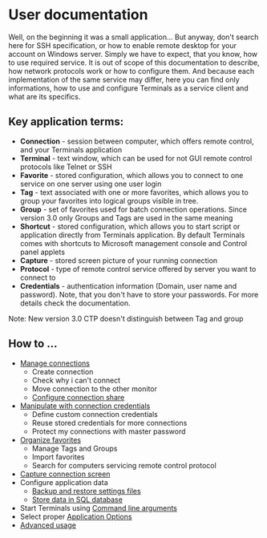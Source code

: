 # User documentation
Well, on the beginning it was a small application...
But anyway, don't search here for SSH specification, or how to enable remote desktop for your account on Windows server. Simply we have to expect, that you know, how to use required service. It is out of scope of this documentation to describe, how network protocols work or how to configure them. And because each implementation of the same service may differ, here you can find only informations, how to use and configure Terminals as a service client and what are its specifics.

## Key application terms:
* **Connection** - session between computer, which offers remote control, and your Terminals application
* **Terminal** - text window, which can be used for not GUI remote control protocols like Telnet or SSH
* **Favorite** - stored configuration, which allows you to connect to one service on one server using one user login
* **Tag** - text associated with one or more favorites, which allows you to group your favorites into logical groups visible in tree.
* **Group** - set of favorites used for batch connection operations. Since version 3.0 only Groups and Tags are used in the same meaning
* **Shortcut** - stored configuration, which allows you to start script or application directly from Terminals application. By default Terminals comes with shortcuts to Microsoft management console and Control panel applets
* **Capture** - stored screen picture of your running connection
* **Protocol** - type of remote control service offered by server you want to connect to
* **Credentials** - authentication information (Domain, user name and password). Note, that you don't have to store your passwords. For more details check the documentation.

Note: New version 3.0 CTP doesn't distinguish between Tag and group

## How to ... 
* [Manage connections](Manage-connections)
	* Create connection
	* Check why i can't connect
	* Move connection to the other monitor
	* [Configure connection share](Configure-connection-share)
* [Manipulate with connection credentials](Manipulate-with-connection-credentials)
	* Define custom connection credentials
	* Reuse stored credentials for more connections
	* Protect my connections with master password
* [Organize favorites](Organize-favorites)
	* Manage Tags and Groups
	* Import favorites
	* Search for computers servicing remote control protocol
* [Capture connection screen](Capture-connection-screen)
* Configure application data
	* [Backup and restore settings files](Backup-and-restore-settings-files)
	* [Store data in SQL database](Store-data-in-SQL-database)
* Start Terminals using [Command line arguments](Command-line-arguments)
* Select proper [Application Options](Application-Options)
* [Advanced usage](Advanced-usage)
